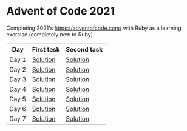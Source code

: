 # Advent of Code 2021
Completing 2021's https://adventofcode.com/ with Ruby as a learning exercise (completely new to Ruby)

| __Day__   | __First task__ | __Second task__ |
|-------|-------|--------|
| Day 1 | [Solution](day1/1.rb) | [Solution](day1/2.rb) |
| Day 2 | [Solution](day2/1.rb) | [Solution](day2/1.rb) |
| Day 3 | [Solution](day3/1.rb) | [Solution](day3/2.rb) |
| Day 4 | [Solution](day4/1.rb) | [Solution](day4/2.rb) |
| Day 5 | [Solution](day5/1.rb) | [Solution](day5/2.rb) |
| Day 6 | [Solution](day6/1.rb) | [Solution](day6/2.rb) |
| Day 7 | [Solution](day7/1.rb) | [Solution](day7/1.rb) |
